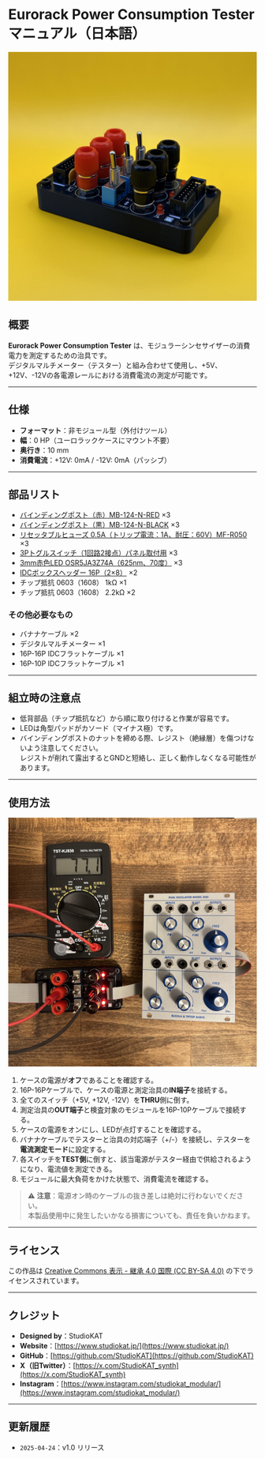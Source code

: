 # Eurorack Power Consumption Tester マニュアル（日本語）
![EPCT_Image](../../Images/EPCT_Side.jpeg)

## 概要

**Eurorack Power Consumption Tester** は、モジュラーシンセサイザーの消費電力を測定するための治具です。  
デジタルマルチメーター（テスター）と組み合わせて使用し、+5V、+12V、-12Vの各電源レールにおける消費電流の測定が可能です。

---

## 仕様

- **フォーマット**：非モジュール型（外付けツール）  
- **幅**：0 HP（ユーロラックケースにマウント不要）  
- **奥行き**：10 mm  
- **消費電流**：+12V: 0mA / -12V: 0mA（パッシブ）

---

## 部品リスト

- [バインディングポスト（赤）MB-124-N-RED](https://akizukidenshi.com/catalog/g/g114241/) ×3  
- [バインディングポスト（黒）MB-124-N-BLACK](https://akizukidenshi.com/catalog/g/g114242) ×3  
- [リセッタブルヒューズ 0.5A（トリップ電流：1A、耐圧：60V）MF-R050](https://akizukidenshi.com/catalog/g/g112628/) ×3  
- [3Pトグルスイッチ（1回路2接点）パネル取付用](https://akizukidenshi.com/catalog/g/g103774/) ×3  
- [3mm赤色LED OSR5JA3Z74A（625nm、70度）](https://akizukidenshi.com/catalog/g/g111577/) ×3  
- [IDCボックスヘッダー 16P（2×8）](https://ja.aliexpress.com/item/1005004266492521.html) ×2  
- チップ抵抗 0603（1608） 1kΩ ×1  
- チップ抵抗 0603（1608） 2.2kΩ ×2

### その他必要なもの

- バナナケーブル ×2  
- デジタルマルチメーター ×1  
- 16P-16P IDCフラットケーブル ×1  
- 16P-10P IDCフラットケーブル ×1

---

## 組立時の注意点

- 低背部品（チップ抵抗など）から順に取り付けると作業が容易です。  
- LEDは角型パッドがカソード（マイナス極）です。  
- バインディングポストのナットを締める際、レジスト（絶縁層）を傷つけないよう注意してください。  
  レジストが削れて露出するとGNDと短絡し、正しく動作しなくなる可能性があります。

---

## 使用方法

![Measurement](../../Images/EPCT_Test.jpg)

1. ケースの電源が**オフ**であることを確認する。  
2. 16P-16Pケーブルで、ケースの電源と測定治具の**IN端子**を接続する。  
3. 全てのスイッチ（+5V, +12V, -12V）を**THRU**側に倒す。  
4. 測定治具の**OUT端子**と検査対象のモジュールを16P-10Pケーブルで接続する。  
5. ケースの電源をオンにし、LEDが点灯することを確認する。  
6. バナナケーブルでテスターと治具の対応端子（+/-）を接続し、テスターを**電流測定モード**に設定する。  
7. 各スイッチを**TEST側**に倒すと、該当電源がテスター経由で供給されるようになり、電流値を測定できる。  
8. モジュールに最大負荷をかけた状態で、消費電流を確認する。

> ⚠ **注意**：電源オン時のケーブルの抜き差しは絶対に行わないでください。  
> 本製品使用中に発生したいかなる損害についても、責任を負いかねます。

---

## ライセンス

この作品は [Creative Commons 表示 - 継承 4.0 国際 (CC BY-SA 4.0)](https://creativecommons.org/licenses/by-sa/4.0/deed.ja) の下でライセンスされています。

---

## クレジット

- **Designed by**：StudioKAT  
- **Website**：[https://www.studiokat.jp/](https://www.studiokat.jp/)  
- **GitHub**：[https://github.com/StudioKAT](https://github.com/StudioKAT)  
- **X（旧Twitter）**：[https://x.com/StudioKAT_synth](https://x.com/StudioKAT_synth)  
- **Instagram**：[https://www.instagram.com/studiokat_modular/](https://www.instagram.com/studiokat_modular/)

---

## 更新履歴

- `2025-04-24`：v1.0 リリース  

